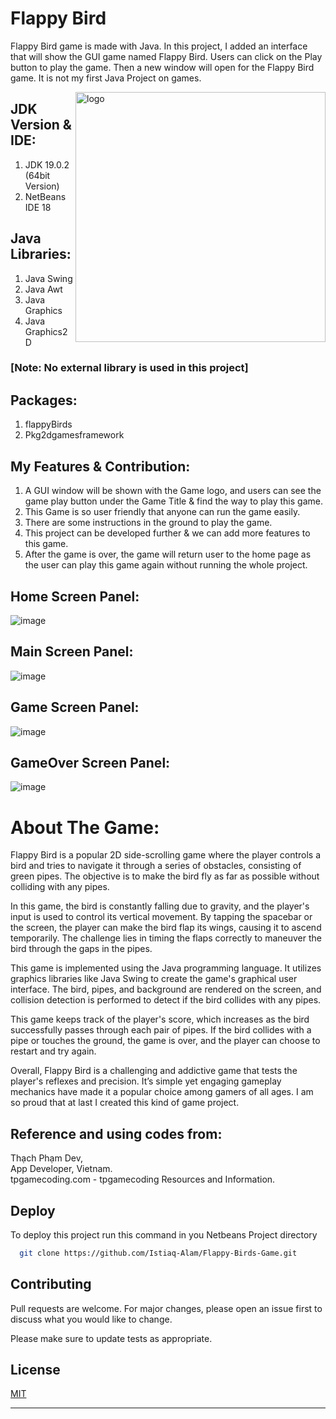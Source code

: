 # Flappy Bird

Flappy Bird game is made with Java. In this project, I added an interface that will show the GUI game named Flappy Bird. Users can click on the Play button to play the game. Then a new window will open for the Flappy Bird game. It is not my first Java Project on games.

<img align="right" alt="logo" width="400" src="https://github.com/Istiaq-Alam/Flappy-Birds-Game/assets/168295675/56bcd400-d8f8-4b19-bea4-3c6c361ba65a">


## JDK Version & IDE:
1.	JDK 19.0.2 (64bit Version)
2.	NetBeans IDE 18 


## Java Libraries:

1.	Java Swing
2.	Java Awt
3.	Java Graphics
4.	Java Graphics2D

### [Note: No external library is used in this project]


## Packages:
1.	flappyBirds
2.	Pkg2dgamesframework


## My Features & Contribution:
1.	A GUI window will be shown with the Game logo, and users can see the game play button under the Game Title & find the way to play this game.
2.	This Game is so user friendly that anyone can run the game easily. 
3.	There are some instructions in the ground to play the game.
4.	This project can be developed further & we can add more features to this game.
5.	After the game is over, the game will return user to the home page as the user can play this game again without running the whole project.

## Home Screen Panel:
![image](https://github.com/Istiaq-Alam/Flappy-Birds-Game/assets/168295675/df69b479-6c3a-40e9-b68d-533adf67a673)

## Main Screen Panel:
![image](https://github.com/Istiaq-Alam/Flappy-Birds-Game/assets/168295675/9dc61c6e-6505-4c1f-a2ed-b3ddbf7875a9)

## Game Screen Panel:
![image](https://github.com/Istiaq-Alam/Flappy-Birds-Game/assets/168295675/8617581f-d84e-4cbf-adb1-df90bd754386)

## GameOver Screen Panel:
![image](https://github.com/Istiaq-Alam/Flappy-Birds-Game/assets/168295675/90def1fe-3e6b-42a6-b012-e702ace0256c)


# About The Game:
Flappy Bird is a popular 2D side-scrolling game where the player controls a bird and tries to navigate it through a series of obstacles, consisting of green pipes. The objective is to make the bird fly as far as possible without colliding with any pipes.

In this game, the bird is constantly falling due to gravity, and the player's input is used to control its vertical movement. By tapping the spacebar or the screen, the player can make the bird flap its wings, causing it to ascend temporarily. The challenge lies in timing the flaps correctly to maneuver the bird through the gaps in the pipes.

This game is implemented using the Java programming language. It utilizes graphics libraries like Java Swing to create the game's graphical user interface. The bird, pipes, and background are rendered on the screen, and collision detection is performed to detect if the bird collides with any pipes.

This game keeps track of the player's score, which increases as the bird successfully passes through each pair of pipes. If the bird collides with a pipe or touches the ground, the game is over, and the player can choose to restart and try again.

Overall, Flappy Bird is a challenging and addictive game that tests the player's reflexes and precision. It’s simple yet engaging gameplay mechanics have made it a popular choice among gamers of all ages. I am so proud that at last I created this kind of game project.

## Reference and using codes from:
Thạch Phạm Dev, \
App Developer, Vietnam. \
tpgamecoding.com - tpgamecoding Resources and Information.

## Deploy
To deploy this project run this command in you Netbeans Project directory 

```bash
  git clone https://github.com/Istiaq-Alam/Flappy-Birds-Game.git
```

## Contributing

Pull requests are welcome. For major changes, please open an issue first
to discuss what you would like to change.

Please make sure to update tests as appropriate.

## License

[MIT](https://choosealicense.com/licenses/mit/)




------

